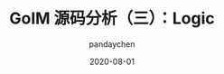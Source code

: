 ---
layout:     post
title:      GoIM 源码分析（三）：Logic
subtitle:   
date:       2020-08-01
author:     pandaychen
catalog:    true
tags:
    - GOIM
---